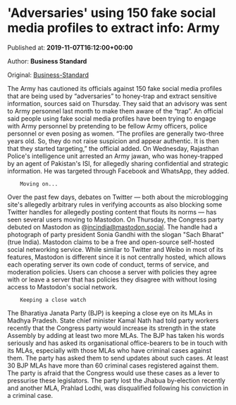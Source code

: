 
# 'Adversaries' using 150 fake social media profiles to extract info: Army

Published at: **2019-11-07T16:12:00+00:00**

Author: **Business Standard**

Original: [Business-Standard](https://www.business-standard.com/article/opinion/adversaries-using-150-fake-social-media-profiles-to-extract-info-army-119110701698_1.html)

The Army has cautioned its officials against 150 fake social media profiles that are being used by “adversaries” to honey-trap and extract sensitive information, sources said on Thursday. They said that an advisory was sent to Army personnel last month to make them aware of the “trap”. An official said people using fake social media profiles have been trying to engage with Army personnel by pretending to be fellow Army officers, police personnel or even posing as women. “The profiles are generally two-three years old. So, they do not raise suspicion and appear authentic. It is then that they started targeting,” the official added. On Wednesday, Rajasthan Police's intelligence unit arrested an Army jawan, who was honey-trapped by an agent of Pakistan's ISI, for allegedly sharing confidential and strategic information. He was targeted through Facebook and WhatsApp, they added.

        Moving on...
      
Over the past few days, debates on Twitter — both about the microblogging site's allegedly arbitrary rules in verifying accounts as also blocking some Twitter handles for allegedly posting content that flouts its norms — has seen several users moving to Mastodon. On Thursday, the Congress party debuted on Mastodon as @incindia@mastodon.social. The handle had a photograph of party president Sonia Gandhi with the slogan "Sach Bharat" (true India). Mastodon claims to be a free and open-source self-hosted social networking service. While similar to Twitter and Weibo in most of its features, Mastodon is different since it is not centrally hosted, which allows each operating server its own code of conduct, terms of service, and moderation policies. Users can choose a server with policies they agree with or leave a server that has policies they disagree with without losing access to Mastodon's social network.

        Keeping a close watch
      
The Bharatiya Janata Party (BJP) is keeping a close eye on its MLAs in Madhya Pradesh. State chief minister Kamal Nath had told party workers recently that the Congress party would increase its strength in the state Assembly by adding at least two more MLAs. The BJP has taken his words seriously and has asked its organisational office-bearers to be in touch with its MLAs, especially with those MLAs who have criminal cases against them. The party has asked them to send updates about such cases. At least 30 BJP MLAs have more than 60 criminal cases registered against them. The party is afraid that the Congress would use these cases as a lever to pressurise these legislators. The party lost the Jhabua by-election recently and another MLA, Prahlad Lodhi, was disqualified following his conviction in a criminal case.
